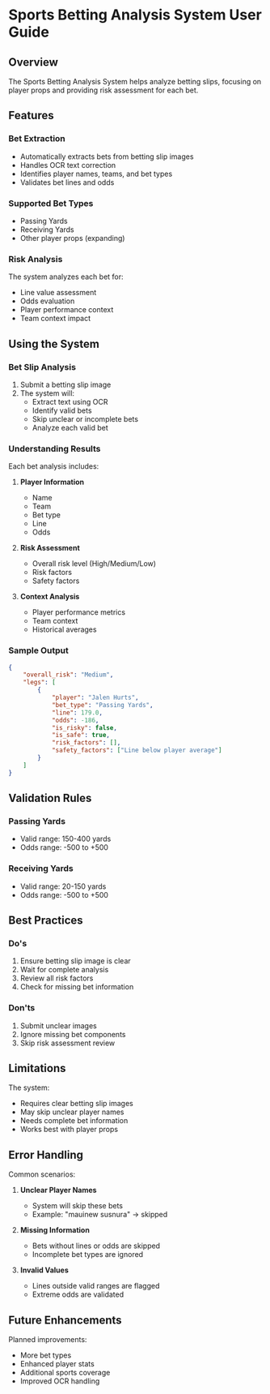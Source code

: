 # Sports Betting Analysis System User Guide

## Overview

The Sports Betting Analysis System helps analyze betting slips, focusing on player props and providing risk assessment for each bet.

## Features

### Bet Extraction
- Automatically extracts bets from betting slip images
- Handles OCR text correction
- Identifies player names, teams, and bet types
- Validates bet lines and odds

### Supported Bet Types
- Passing Yards
- Receiving Yards
- Other player props (expanding)

### Risk Analysis
The system analyzes each bet for:
- Line value assessment
- Odds evaluation
- Player performance context
- Team context impact

## Using the System

### Bet Slip Analysis

1. Submit a betting slip image
2. The system will:
   - Extract text using OCR
   - Identify valid bets
   - Skip unclear or incomplete bets
   - Analyze each valid bet

### Understanding Results

Each bet analysis includes:
1. **Player Information**
   - Name
   - Team
   - Bet type
   - Line
   - Odds

2. **Risk Assessment**
   - Overall risk level (High/Medium/Low)
   - Risk factors
   - Safety factors

3. **Context Analysis**
   - Player performance metrics
   - Team context
   - Historical averages

### Sample Output
```json
{
    "overall_risk": "Medium",
    "legs": [
        {
            "player": "Jalen Hurts",
            "bet_type": "Passing Yards",
            "line": 179.0,
            "odds": -186,
            "is_risky": false,
            "is_safe": true,
            "risk_factors": [],
            "safety_factors": ["Line below player average"]
        }
    ]
}
```

## Validation Rules

### Passing Yards
- Valid range: 150-400 yards
- Odds range: -500 to +500

### Receiving Yards
- Valid range: 20-150 yards
- Odds range: -500 to +500

## Best Practices

### Do's
1. Ensure betting slip image is clear
2. Wait for complete analysis
3. Review all risk factors
4. Check for missing bet information

### Don'ts
1. Submit unclear images
2. Ignore missing bet components
3. Skip risk assessment review

## Limitations

The system:
- Requires clear betting slip images
- May skip unclear player names
- Needs complete bet information
- Works best with player props

## Error Handling

Common scenarios:
1. **Unclear Player Names**
   - System will skip these bets
   - Example: "mauinew susnura" → skipped

2. **Missing Information**
   - Bets without lines or odds are skipped
   - Incomplete bet types are ignored

3. **Invalid Values**
   - Lines outside valid ranges are flagged
   - Extreme odds are validated

## Future Enhancements

Planned improvements:
- More bet types
- Enhanced player stats
- Additional sports coverage
- Improved OCR handling 